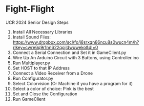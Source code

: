 # Fight-Flight
UCR 2024 Senior Design
Steps
1. Install All Necessary Libraries
2. Install Sound Files: https://www.dropbox.com/scl/fo/j8srxqn86ncu8s0wucn4m/h?rlkey=cwre6q9r1nn622qgjldwuweko&dl=0
3. Connect a Serial Connection and Set it in GameClient.py
4. Wire Up An Arduino Circuit with 3 Buttons, using Controller.ino
5. Run Multiplayer.py
6. Set HOST to that IP Address
7. Connect a Video Receiver from a Drone
8. Run Configurator.py
9. Select Colorvision (Or Machine if you have a program for it)
10. Select a color of choice: Pink is the best
11. Set and Close the Configuration
12. Run GameClient
